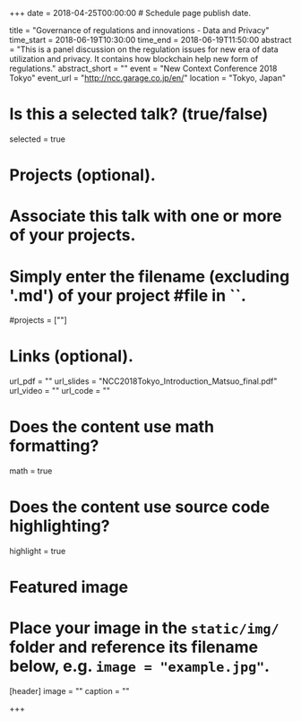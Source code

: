 +++
date = 2018-04-25T00:00:00  # Schedule page publish date.

title = "Governance of regulations and innovations - Data and Privacy"
time_start = 2018-06-19T10:30:00
time_end = 2018-06-19T11:50:00
abstract = "This is a panel discussion on the regulation issues for new era of data utilization and privacy. It contains how blockchain help new form of regulations."
abstract_short = ""
event = "New Context Conference 2018 Tokyo"
event_url = "http://ncc.garage.co.jp/en/"
location = "Tokyo, Japan"

# Is this a selected talk? (true/false)
selected = true

# Projects (optional).
#   Associate this talk with one or more of your projects.
#   Simply enter the filename (excluding '.md') of your project #file in ``.
#projects = [""]

# Links (optional).
url_pdf = ""
url_slides = "NCC2018Tokyo_Introduction_Matsuo_final.pdf"
url_video = ""
url_code = ""

# Does the content use math formatting?
math = true

# Does the content use source code highlighting?
highlight = true

# Featured image
# Place your image in the `static/img/` folder and reference its filename below, e.g. `image = "example.jpg"`.
[header]
image = ""
caption = ""

+++
